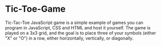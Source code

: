 # Tic-Toe-Game
Tic-Tac-Toe JavaScript game is a simple example of games you can program in JavaScript, CSS and HTML and host it yourself.  The game is played on a 3x3 grid, and the goal is to place three of your symbols (either "X" or "O") in a row, either horizontally, vertically, or diagonally.
